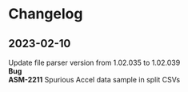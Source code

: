 # Changelog

## 2023-02-10
Update file parser version from 1.02.035 to 1.02.039\
**Bug**\
**ASM-2211** Spurious Accel data sample in split CSVs
